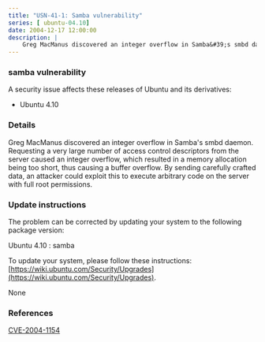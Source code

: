 ```yaml
---
title: "USN-41-1: Samba vulnerability"
series: [ ubuntu-04.10]
date: 2004-12-17 12:00:00
description: |
    Greg MacManus discovered an integer overflow in Samba&#39;s smbd daemon. Requesting a very large number of access control descriptors from the server caused an integer overflow, which resulted in a memory allocation being too short, thus causing a buffer overflow. By sending carefully crafted data, an attacker could exploit this to execute arbitrary code on the server with full root permissions.
--- 
```

 
### samba vulnerability

A security issue affects these releases of Ubuntu and its derivatives:

* Ubuntu 4.10

### Details

Greg MacManus discovered an integer overflow in Samba&#39;s smbd daemon. Requesting a very large number of access control descriptors from the server caused an integer overflow, which resulted in a memory allocation being too short, thus causing a buffer overflow. By sending carefully crafted data, an attacker could exploit this to execute arbitrary code on the server with full root permissions.

### Update instructions

The problem can be corrected by updating your system to the following package version:

Ubuntu 4.10
 : samba 

To update your system, please follow these instructions: [https://wiki.ubuntu.com/Security/Upgrades](https://wiki.ubuntu.com/Security/Upgrades).

None

### References

 [CVE-2004-1154](http://people.ubuntu.com/~ubuntu-security/cve/CVE-2004-1154)
 
